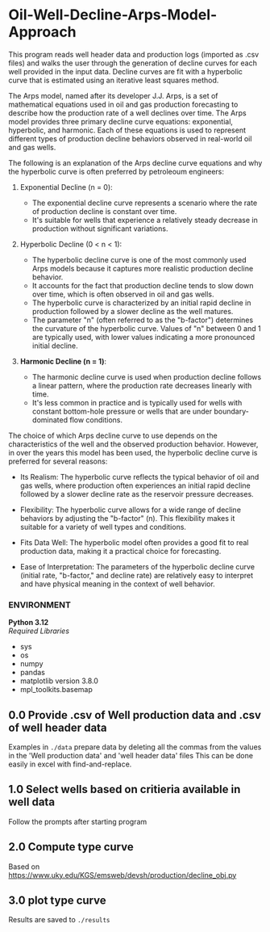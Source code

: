 # Oil-Well-Decline-Arps-Model-Approach
This program reads well header data and production logs (imported as .csv files) and walks the user through the generation of decline curves for each well provided in the input data. Decline curves are fit with a hyperbolic curve that is estimated using an iterative least squares method.

The Arps model, named after its developer J.J. Arps, is a set of mathematical equations used in oil and gas production forecasting to describe how the production rate of a well declines over time. The Arps model provides three primary decline curve equations: exponential, hyperbolic, and harmonic. Each of these equations is used to represent different types of production decline behaviors observed in real-world oil and gas wells.

The following is an explanation of the Arps decline curve equations and why the hyperbolic curve is often preferred by petroleoum engineers:

1. Exponential Decline (n = 0):
   - The exponential decline curve represents a scenario where the rate of production decline is constant over time.
   - It's suitable for wells that experience a relatively steady decrease in production without significant variations.

2. Hyperbolic Decline (0 < n < 1):
   - The hyperbolic decline curve is one of the most commonly used Arps models because it captures more realistic production decline behavior.
   - It accounts for the fact that production decline tends to slow down over time, which is often observed in oil and gas wells.
   - The hyperbolic curve is characterized by an initial rapid decline in production followed by a slower decline as the well matures.
   - The parameter "n" (often referred to as the "b-factor") determines the curvature of the hyperbolic curve. Values of "n" between 0 and 1 are typically used, with lower values indicating a more pronounced initial decline.

3. **Harmonic Decline (n = 1)**:
   - The harmonic decline curve is used when production decline follows a linear pattern, where the production rate decreases linearly with time.
   - It's less common in practice and is typically used for wells with constant bottom-hole pressure or wells that are under boundary-dominated flow conditions.

The choice of which Arps decline curve to use depends on the characteristics of the well and the observed production behavior. However, in over the years this model has been used, the hyperbolic decline curve is preferred for several reasons:

- Its Realism: The hyperbolic curve reflects the typical behavior of oil and gas wells, where production often experiences an initial rapid decline followed by a slower decline rate as the reservoir pressure decreases.

- Flexibility: The hyperbolic curve allows for a wide range of decline behaviors by adjusting the "b-factor" (n). This flexibility makes it suitable for a variety of well types and conditions.

- Fits Data Well: The hyperbolic model often provides a good fit to real production data, making it a practical choice for forecasting.

- Ease of Interpretation: The parameters of the hyperbolic decline curve (initial rate, "b-factor," and decline rate) are relatively easy to interpret and have physical meaning in the context of well behavior.



### ENVIRONMENT  
**Python 3.12**  
*Required Libraries*  
* sys  
* os  
* numpy  
* pandas  
* matplotlib version 3.8.0  
* mpl_toolkits.basemap  
  
## 0.0 Provide .csv of Well production data and .csv of well header data
Examples in `./data` 
prepare data by deleting all the commas from the values in the 'Well production data' and 'well header data' files
This can be done easily in excel with find-and-replace.  
  
## 1.0 Select wells based on critieria available in well data  
Follow the prompts after starting program  
  
## 2.0 Compute type curve  
Based on https://www.uky.edu/KGS/emsweb/devsh/production/decline_obj.py  
  
## 3.0 plot type curve  
Results are saved to `./results`  

 

